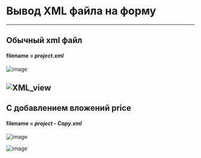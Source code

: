 # Вывод XML файла на форму

---
## Обычный xml файл
#### filename = ***project.xml***

![image](https://user-images.githubusercontent.com/78801557/111355808-c862c800-8698-11eb-83d7-9acc695820bb.png)

![XML_view](https://user-images.githubusercontent.com/78801557/111325171-7d3abc00-867c-11eb-8a08-289761060d5f.png)
---

## C добавлением вложений price
#### filename = ***project - Copy.xml***

![image](https://user-images.githubusercontent.com/78801557/111356069-09f37300-8699-11eb-95d3-cdf3247e8208.png)

![image](https://user-images.githubusercontent.com/78801557/111356032-0102a180-8699-11eb-9b97-64e511f28f6e.png)
